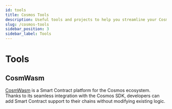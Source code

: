 ```yaml
---
id: tools
title: Cosmos Tools
description: Useful tools and projects to help you streamline your Cosmos workflow.
slug: /cosmos-tools
sidebar_position: 3
sidebar_label: Tools
---
```


# Tools

## CosmWasm

[CosmWasm](https://cosmwasm.com/) is a Smart Contract platform for the Cosmos ecosystem. Thanks to its seamless integration with the Cosmos SDK, developers can add Smart Contract support to their chains without modifying existing logic.
